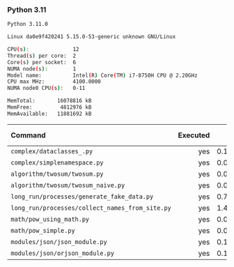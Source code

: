 ### **Python 3.11**

```bash
Python 3.11.0

Linux da0e9f420241 5.15.0-53-generic unknown GNU/Linux

CPU(s):              12
Thread(s) per core:  2
Core(s) per socket:  6
NUMA node(s):        1
Model name:          Intel(R) Core(TM) i7-8750H CPU @ 2.20GHz
CPU max MHz:         4100.0000
NUMA node0 CPU(s):   0-11

MemTotal:       16078816 kB
MemFree:         4812976 kB
MemAvailable:   11881692 kB
```

| Command | Executed | Mean [s] | Stddev [s] | Median [s] | Min [s] | Max [s] | Memory [MB] |
|:---|---:|---:|---:|---:|---:|---:|---:|
| `complex/dataclasses_.py` | yes | 0.11373 | 0.00666 | 0.11235 | 0.10754 | 0.12473 | 20.52734 |
| `complex/simplenamespace.py` | yes | 0.01666 | 0.00116 | 0.01616 | 0.01563 | 0.01797 | 25.98672 |
| `algorithm/twosum/twosum.py` | yes | 0.07852 | 0.00068 | 0.07848 | 0.07769 | 0.07954 | 26.04219 |
| `algorithm/twosum/twosum_naive.py` | yes | 0.07906 | 0.00359 | 0.0799 | 0.07525 | 0.08318 | 15.57656 |
| `long_run/processes/generate_fake_data.py` | yes | 0.79946 | 0.01685 | 0.804 | 0.77227 | 0.81395 | 72.07266 |
| `long_run/processes/collect_names_from_site.py` | yes | 1.47817 | 0.03539 | 1.46613 | 1.44877 | 1.53965 | 47.25078 |
| `math/pow_using_math.py` | yes | 0.01315 | 0.00045 | 0.01297 | 0.01266 | 0.01372 | 15.40078 |
| `math/pow_simple.py` | yes | 0.01277 | 0.00012 | 0.01277 | 0.01263 | 0.01295 | 15.45625 |
| `modules/json/json_module.py` | yes | 0.14917 | 0.00298 | 0.14888 | 0.14615 | 0.15307 | 26.41016 |
| `modules/json/orjson_module.py` | yes | 0.13045 | 0.00281 | 0.12878 | 0.12854 | 0.13512 | 21.48594 |
